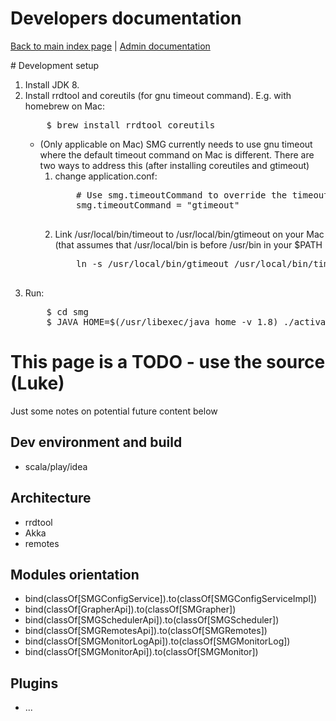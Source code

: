# Developers documentation

[Back to main index page](../index.html) | [Admin documentation](../admin/index.html)


<a name="dev-setup">
# Development setup 

<ol>
<li>Install JDK 8.</li>
<li>Install rrdtool and coreutils (for gnu timeout command). E.g. with
homebrew on Mac:
<pre>
    $ brew install rrdtool coreutils
</pre>
    <ul><li>
    (Only applicable on Mac) SMG currently needs to use gnu timeout
     where the default timeout command on Mac is different. There are
     two ways to address this (after installing coreutiles and gtimeout)
    <ol>
    <li>change application.conf:
    <pre>
    # Use smg.timeoutCommand to override the timeout command executable (e.g. gtimeout on mac with homebrew)
    smg.timeoutCommand = "gtimeout"
    </pre></li>
    <li>Link /usr/local/bin/timeout to /usr/local/bin/gtimeout on your 
    Mac (that assumes that /usr/local/bin is before /usr/bin in your 
    $PATH 
    <pre>
    ln -s /usr/local/bin/gtimeout /usr/local/bin/timeout
    </pre></li>
    </ol>
    </li></ul>
</li>
<li>Run:
<pre>
    $ cd smg
    $ JAVA_HOME=$(/usr/libexec/java_home -v 1.8) ./activator run
</pre></li>
</ol>

# This page is a TODO - use the source (Luke)

Just some notes on potential future content below

## Dev environment and build

- scala/play/idea

## Architecture

- rrdtool
- Akka
- remotes

## Modules orientation

- bind(classOf[SMGConfigService]).to(classOf[SMGConfigServiceImpl])
- bind(classOf[GrapherApi]).to(classOf[SMGrapher])
- bind(classOf[SMGSchedulerApi]).to(classOf[SMGScheduler])
- bind(classOf[SMGRemotesApi]).to(classOf[SMGRemotes])
- bind(classOf[SMGMonitorLogApi]).to(classOf[SMGMonitorLog])
- bind(classOf[SMGMonitorApi]).to(classOf[SMGMonitor])

## Plugins
- ...